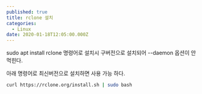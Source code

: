 ```yaml
---
published: true
title: rclone 설치
categories:
  - Linux
date: 2020-01-18T12:05:00.000Z
---
```


sudo apt install rclone 명령어로 설치시 구버전으로 설치되어 --daemon 옵션이 안먹힌다.

아래 명령어로 최신버전으로 설치하면 사용 가능 하다.

```bash
curl https://rclone.org/install.sh | sudo bash
```